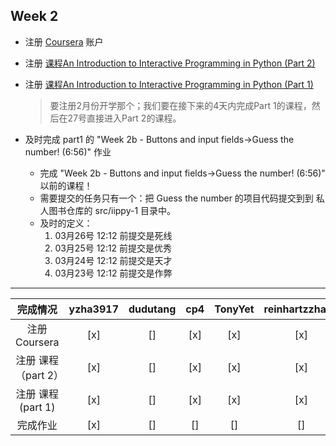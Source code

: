 ## Week 2

- 注册 [Coursera](https://www.coursera.org/login?post_redirect=https%3A%2F%2Fwww.coursera.org%2Faccount%2Flogout) 账户

- 注册 [课程An Introduction to Interactive Programming in Python (Part 2)](https://www.coursera.org/course/interactivepython2)

- 注册 [课程An Introduction to Interactive Programming in Python (Part 1)](https://www.coursera.org/course/interactivepython1)
  >要注册2月份开学那个；我们要在接下来的4天内完成Part 1的课程，然后在27号直接进入Part 2的课程。

- 及时完成 part1 的 "Week 2b - Buttons and input fields->Guess the number! (6:56)" 作业  
	* 完成 "Week 2b - Buttons and input fields->Guess the number! (6:56)" 以前的课程！  
	* 需要提交的任务只有一个：把 Guess the number 的项目代码提交到到 私人图书仓库的 src/iippy-1 目录中。  
	* 及时的定义：
		1. 03月26号 12:12 前提交是死线  
		2. 03月25号 12:12 前提交是优秀  
		3. 03月24号 12:12 前提交是天才  
		4. 03月23号 12:12 前提交是作弊  


--------

完成情况                       | yzha3917 | dudutang | cp4 | TonyYet | reinhartzzhang | xiaokechenchen | zxcbbn
:-----:|:-----:|:-----:|:-----:|:----:|:-----:|:-----:|:------:
注册 Coursera                  | [x]      | []       | [x] | [x]     | [x]            | []        | [x] 
注册 课程（part 2）            | [x]      | []       | [x] | [x]     | [x]            | []        | [x] 
注册 课程  (part 1)            | [x]      | []       | [x] | [x]     | [x]            | []        | [x] 
完成作业                       | [x]      | []       | []  | []      | []             | []        | [] 
